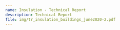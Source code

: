 ```yaml
---
name: Insulation - Technical Report
description: Technical Report
file: img/tr_insulation_buildings_june2020-2.pdf
---
```


